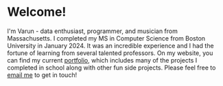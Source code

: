 # Welcome!
I'm Varun - data enthusiast, programmer, and musician from Massachusetts. I completed my MS in Computer Science from Boston University in January 2024. It was an incredible experience and I had the fortune of learning from several talented professors. On my website, you can find my current [portfolio](https://www.varun.pro/#/portfolio), which includes many of the projects I completed in school along with other fun side projects. Please feel free to [email me](mailto:vanadgir@gmail.com) to get in touch!
